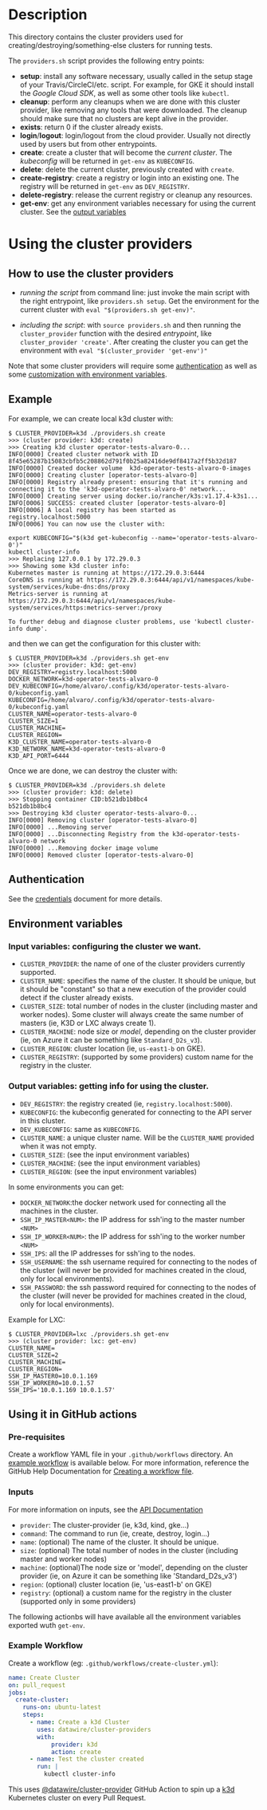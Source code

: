 # Description

This directory contains the cluster providers used for creating/destroying/something-else
clusters for running tests.

The `providers.sh` script provides the following entry points:

  * **setup**: install any software necessary, usually called in the setup stage of your
  Travis/CircleCI/etc. script. For example, for GKE it should install the _Google Cloud SDK_,
  as well as some other tools like `kubectl`.
  * **cleanup**: perform any cleanups when we are done with this cluster provider, like
  removing any tools that were downloaded. The cleanup should make sure that no clusters
  are kept alive in the provider.
  * **exists**: return 0 if the cluster already exists.
  * **login**/**logout**: login/logout from the cloud provider. Usually not directly used
  by users but from other entrypoints.
  * **create**: create a cluster that will become the _current cluster_. The _kubeconfig_
  will be returned in `get-env` as `KUBECONFIG`.
  * **delete**: delete the current cluster, previously created with `create`.
  * **create-registry**: create a registry or login into an existing one. The registry
  will be returned in `get-env` as `DEV_REGISTRY`.
  * **delete-registry**: release the current registry or cleanup any resources.
  * **get-env**: get any environment variables necessary for using the current cluster.
  See the [output variables](#Output-variables)

# Using the cluster providers

## How to use the cluster providers

* _running the script_ from command line: just invoke the main script with the right
  entrypoint, like `providers.sh setup`. Get the environment for the current
  cluster with `eval "$(providers.sh get-env)"`.

* _including the script_: with `source providers.sh` and then
  running the `cluster_provider` function with the desired _entrypoint_,
  like `cluster_provider 'create'`. After creating the cluster you can get the
  environment with `eval "$(cluster_provider 'get-env')"`

Note that some cluster providers will require some [authentication](#Authentication)
as well as some [customization with environment variables](#Configuring-the-cluster-with-env-variables).

## Example

For example, we can create local k3d cluster with:

```commandline
$ CLUSTER_PROVIDER=k3d ./providers.sh create
>>> (cluster provider: k3d: create)
>>> Creating k3d cluster operator-tests-alvaro-0...
INFO[0000] Created cluster network with ID 8f45e65287b15083cbfb5c208862d791f0b25a82416de9df8417a2ff5b32d187
INFO[0000] Created docker volume  k3d-operator-tests-alvaro-0-images
INFO[0000] Creating cluster [operator-tests-alvaro-0]
INFO[0000] Registry already present: ensuring that it's running and connecting it to the 'k3d-operator-tests-alvaro-0' network...
INFO[0000] Creating server using docker.io/rancher/k3s:v1.17.4-k3s1...
INFO[0006] SUCCESS: created cluster [operator-tests-alvaro-0]
INFO[0006] A local registry has been started as registry.localhost:5000
INFO[0006] You can now use the cluster with:

export KUBECONFIG="$(k3d get-kubeconfig --name='operator-tests-alvaro-0')"
kubectl cluster-info
>>> Replacing 127.0.0.1 by 172.29.0.3
>>> Showing some k3d cluster info:
Kubernetes master is running at https://172.29.0.3:6444
CoreDNS is running at https://172.29.0.3:6444/api/v1/namespaces/kube-system/services/kube-dns:dns/proxy
Metrics-server is running at https://172.29.0.3:6444/api/v1/namespaces/kube-system/services/https:metrics-server:/proxy

To further debug and diagnose cluster problems, use 'kubectl cluster-info dump'.
```

and then we can get the configuration for this cluster with:

```commandline
$ CLUSTER_PROVIDER=k3d ./providers.sh get-env
>>> (cluster provider: k3d: get-env)
DEV_REGISTRY=registry.localhost:5000
DOCKER_NETWORK=k3d-operator-tests-alvaro-0
DEV_KUBECONFIG=/home/alvaro/.config/k3d/operator-tests-alvaro-0/kubeconfig.yaml
KUBECONFIG=/home/alvaro/.config/k3d/operator-tests-alvaro-0/kubeconfig.yaml
CLUSTER_NAME=operator-tests-alvaro-0
CLUSTER_SIZE=1
CLUSTER_MACHINE=
CLUSTER_REGION=
K3D_CLUSTER_NAME=operator-tests-alvaro-0
K3D_NETWORK_NAME=k3d-operator-tests-alvaro-0
K3D_API_PORT=6444
```

Once we are done, we can destroy the cluster with:

```commandline
$ CLUSTER_PROVIDER=k3d ./providers.sh delete
>>> (cluster provider: k3d: delete)
>>> Stopping container CID:b521db1b8bc4
b521db1b8bc4
>>> Destroying k3d cluster operator-tests-alvaro-0...
INFO[0000] Removing cluster [operator-tests-alvaro-0]
INFO[0000] ...Removing server
INFO[0000] ...Disconnecting Registry from the k3d-operator-tests-alvaro-0 network
INFO[0000] ...Removing docker image volume
INFO[0000] Removed cluster [operator-tests-alvaro-0]
```

## Authentication

See the [credentials](CREDENTIALS.md) document for more details.

## Environment variables

### Input variables: configuring the cluster we want.

* `CLUSTER_PROVIDER`: the name of one of the cluster providers currently supported.
* `CLUSTER_NAME`: specifies the name of the cluster. It should be unique, but it should
  be "constant" so that a new execution of the provider could detect if the cluster
  already exists.
* `CLUSTER_SIZE`: total number of nodes in the cluster (including master and worker nodes).
  Some cluster will always create the same number of masters (ie, K3D or LXC always create 1).
* `CLUSTER_MACHINE`: node size or _model_, depending on the cluster provider
  (ie, on Azure it can be something like `Standard_D2s_v3`).
* `CLUSTER_REGION`: cluster location (ie, `us-east1-b` on GKE).
* `CLUSTER_REGISTRY`: (supported by some providers) custom name for the registry in the cluster.

### Output variables: getting info for using the cluster.

* `DEV_REGISTRY`: the registry created (ie, `registry.localhost:5000`).
* `KUBECONFIG`: the kubeconfig generated for connecting to the API server in this cluster.
* `DEV_KUBECONFIG`: same as `KUBECONFIG`.
* `CLUSTER_NAME`: a unique cluster name. Will be the `CLUSTER_NAME` provided when it was not empty.
* `CLUSTER_SIZE`: (see the input environment variables)
* `CLUSTER_MACHINE`: (see the input environment variables)
* `CLUSTER_REGION`: (see the input environment variables)

In some environments you can get:

* `DOCKER_NETWORK`:the docker network used for connecting all the machines in the cluster.
* `SSH_IP_MASTER<NUM>`: the IP address for ssh'ing to the master number `<NUM>`
* `SSH_IP_WORKER<NUM>`: the IP address for ssh'ing to the worker number `<NUM>`
* `SSH_IPS`: all the IP addresses for ssh'ing to the nodes.
* `SSH_USERNAME`: the ssh username required for connecting to the nodes of the cluster
  (will never be provided for machines created in the cloud, only for local environments).
* `SSH_PASSWORD`: the ssh password required for connecting to the nodes of the cluster
  (will never be provided for machines created in the cloud, only for local environments).

Example for LXC:

```commandline
$ CLUSTER_PROVIDER=lxc ./providers.sh get-env
>>> (cluster provider: lxc: get-env)
CLUSTER_NAME=
CLUSTER_SIZE=2
CLUSTER_MACHINE=
CLUSTER_REGION=
SSH_IP_MASTER0=10.0.1.169
SSH_IP_WORKER0=10.0.1.57
SSH_IPS='10.0.1.169 10.0.1.57'
```

## Using it in GitHub actions

### Pre-requisites

Create a workflow YAML file in your `.github/workflows` directory. An
[example workflow](#example-workflow) is available below.
For more information, reference the GitHub Help Documentation for
[Creating a workflow file](https://help.github.com/en/articles/configuring-a-workflow#creating-a-workflow-file).

### Inputs

For more information on inputs, see the [API Documentation](https://developer.github.com/v3/repos/releases/#input)

- `provider`: The cluster-provider (ie, k3d, kind, gke...)
- `command`: The command to run (ie, create, destroy, login...)
- `name`: (optional) The name of the cluster. It should be unique.
- `size`: (optional) The total number of nodes in the cluster (including
  master and worker nodes)
- `machine`: (optional)The node size or 'model', depending on the cluster provider (ie, on Azure it can be something like 'Standard_D2s_v3')
- `region`: (optional) cluster location (ie, 'us-east1-b' on GKE)
- `registry`: (optional) a custom name for the registry in the cluster (supported only in some providers)

The following actionbs will have available all the environment variables
exported wuth `get-env`.

### Example Workflow

Create a workflow (eg: `.github/workflows/create-cluster.yml`):

```yaml
name: Create Cluster
on: pull_request
jobs:
  create-cluster:
    runs-on: ubuntu-latest
    steps:
      - name: Create a k3d Cluster
        uses: datawire/cluster-providers
        with:
            provider: k3d
            action: create
      - name: Test the cluster created
        run: |
          kubectl cluster-info
```

This uses [@datawire/cluster-provider](https://www.github.com/datawire/cluster-provider) GitHub Action to spin up a [k3d](https://github.com/t\rancher/k3d/) Kubernetes cluster on every Pull Request.
